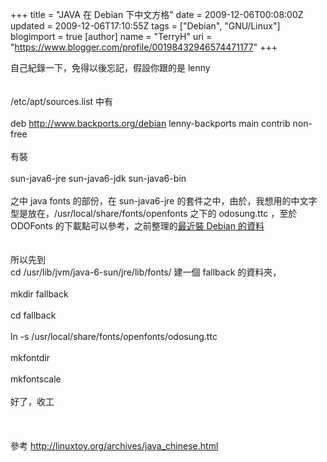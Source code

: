 +++
title = "JAVA 在 Debian 下中文方格"
date = 2009-12-06T00:08:00Z
updated = 2009-12-06T17:10:55Z
tags = ["Debian", "GNU/Linux"]
blogimport = true 
[author]
	name = "TerryH"
	uri = "https://www.blogger.com/profile/00198432946574471177"
+++

自己紀錄一下，免得以後忘記，假設你跟的是 lenny<br /><br /><br />/etc/apt/sources.list 中有<br /><br />deb http://www.backports.org/debian lenny-backports main contrib non-free<br /><br />有裝<br /><br />sun-java6-jre sun-java6-jdk sun-java6-bin<br /><br />之中 java fonts 的部份，在 sun-java6-jre 的套件之中，由於，我想用的中文字型是放在，/usr/local/share/fonts/openfonts 之下的 odosung.ttc ，至於 ODOFonts 的下載點可以參考，之前整理的<a href="/2009/11/debian.html">最近裝 Debian 的資料</a><br /><br /><br />所以先到<br />cd /usr/lib/jvm/java-6-sun/jre/lib/fonts/  建一個 fallback 的資料夾，<br /><br />mkdir fallback<br /><br />cd fallback<br /><br />ln -s /usr/local/share/fonts/openfonts/odosung.ttc<br /><br />mkfontdir<br /><br />mkfontscale<br /><br />好了，收工<br /><br /><br /><br />參考 <a href="http://linuxtoy.org/archives/java_chinese.html">http://linuxtoy.org/archives/java_chinese.html</a>
